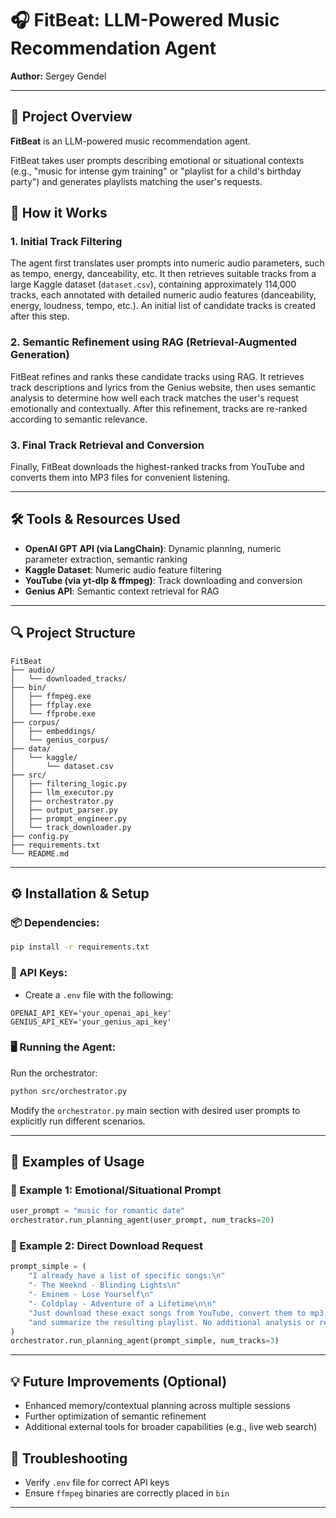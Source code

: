 # 🎧 FitBeat: LLM-Powered Music Recommendation Agent

**Author:** Sergey Gendel

---

## 🚀 Project Overview

**FitBeat** is an LLM-powered music recommendation agent.

FitBeat takes user prompts describing emotional or situational contexts
 (e.g., "music for intense gym training" or "playlist for a child's birthday party") 
 and generates playlists matching the user's requests.

## 📌 How it Works

### 1. Initial Track Filtering

The agent first translates user prompts into numeric audio parameters, such as tempo, energy, danceability, etc. 
It then retrieves suitable tracks from a large Kaggle dataset (`dataset.csv`),
 containing approximately 114,000 tracks, each annotated with detailed numeric audio features
  (danceability, energy, loudness, tempo, etc.). An initial list of candidate tracks is created after this step.

### 2. Semantic Refinement using RAG (Retrieval-Augmented Generation)

FitBeat refines and ranks these candidate tracks using RAG. 
It retrieves track descriptions and lyrics from the Genius website, then uses semantic analysis to determine 
how well each track matches the user's request emotionally and contextually. 
After this refinement, tracks are re-ranked according to semantic relevance.

### 3. Final Track Retrieval and Conversion

Finally, FitBeat downloads the highest-ranked tracks from YouTube and converts them into MP3 files for convenient listening.

---

## 🛠️ Tools & Resources Used

- **OpenAI GPT API (via LangChain)**: Dynamic planning, numeric parameter extraction, semantic ranking
- **Kaggle Dataset**: Numeric audio feature filtering
- **YouTube (via yt-dlp & ffmpeg)**: Track downloading and conversion
- **Genius API**: Semantic context retrieval for RAG

---

## 🔍 Project Structure

```
FitBeat
├── audio/
│   └── downloaded_tracks/
├── bin/
│   ├── ffmpeg.exe
│   ├── ffplay.exe
│   └── ffprobe.exe
├── corpus/
│   ├── embeddings/
│   └── genius_corpus/
├── data/
│   └── kaggle/
│       └── dataset.csv
├── src/
│   ├── filtering_logic.py
│   ├── llm_executor.py
│   ├── orchestrator.py
│   ├── output_parser.py
│   ├── prompt_engineer.py
│   └── track_downloader.py
├── config.py
├── requirements.txt
└── README.md
```

---

## ⚙️ Installation & Setup

### 📦 Dependencies:
```bash
pip install -r requirements.txt
```

### 🔑 API Keys:
- Create a `.env` file with the following:
```env
OPENAI_API_KEY='your_openai_api_key'
GENIUS_API_KEY='your_genius_api_key'
```

### 🖥️ Running the Agent:

Run the orchestrator:
```bash
python src/orchestrator.py
```

Modify the `orchestrator.py` main section with desired user prompts to explicitly run different scenarios.

---

## 📝 Examples of Usage

### 📌 Example 1: Emotional/Situational Prompt
```python
user_prompt = "music for romantic date"
orchestrator.run_planning_agent(user_prompt, num_tracks=20)
```

### 📌 Example 2: Direct Download Request
```python
prompt_simple = (
    "I already have a list of specific songs:\n"
    "- The Weeknd - Blinding Lights\n"
    "- Eminem - Lose Yourself\n"
    "- Coldplay - Adventure of a Lifetime\n\n"
    "Just download these exact songs from YouTube, convert them to mp3, "
    "and summarize the resulting playlist. No additional analysis or recommendations are needed."
)
orchestrator.run_planning_agent(prompt_simple, num_tracks=3)
```

---

## 💡 Future Improvements (Optional)
- Enhanced memory/contextual planning across multiple sessions
- Further optimization of semantic refinement
- Additional external tools for broader capabilities (e.g., live web search)


## 🚨 Troubleshooting
- Verify `.env` file for correct API keys
- Ensure `ffmpeg` binaries are correctly placed in `bin`

---

